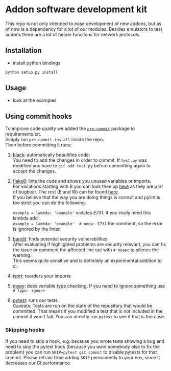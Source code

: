 # Addon software development kit
This repo is not only intended to ease development of new addons, but as of now is a dependency for a lot of our modules.
Besides emulators to test addons there are a lot of helper funcitons for network protocols.


## Installation
- install python bindings

```
python setup.py install
```

## Usage

- look at the examples


## Using commit hooks
To improve code quality we added the [`pre-commit`](https://pre-commit.com/) package to requirements.txt.   
Simply run `pre-commit install` inside the repo.   
Then before committing it runs:   
1. [black](https://github.com/psf/black): automatically beautifies code:   
	You need to add the changes in order to commit.
	If `test.py` was modified you have to `git add test.py` before committing again to accept the changes.

2. [flake8](https://github.com/PyCQA/flake8/tree/3.9.2): lints the code and shows you unused variables or imports.   
	For violations starting with B you can look then up [here](https://pypi.org/project/flake8-bugbear/) as they are part of bugbear. The rest (E and W) can be found [here](https://www.flake8rules.com/).   
	If you believe that the way you are doing things is correct and pylint is too strict you can do the following:   

	`example = lambda: 'example'` violates *E731*. If you really need this lambda add:   
	`example = lambda: 'example'  # noqa: E731` the comment, so the error is ignored by the linter.
	
3. [bandit](https://bandit.readthedocs.io/en/latest/plugins/index.html#complete-test-plugin-listing): finds potential security vulnerabilities   
	After evaluating if highlighted problems are security relevant, you can fix the issue or comment the affected line out with `# nosec` to silence the warning.   
	This seems quite sensitive and is definitely an experimental addition to ci.

4. [isort](https://pycqa.github.io/isort/): reorders your imports

5. [mypy](https://mypy.readthedocs.io/en/stable/index.html): does variable type checking. If you need to ignore something use `# type: ignore`

6. [pytest](https://github.com/pytest-dev/pytest): runs our tests.   
	Caveats: Tests are run on the state of the repository that would be committed. That means if you modified a test that is not included in the commit it won't fail. You can directly run `pytest` to see if that is the case.

### Skipping hooks
If you need to skip a hook, e.g. because you wrote tests showing a bug and need to skip the pytest hook (because you want somebody else to fix the problem) you can run `SKIP=pytest git commit` to disable pytests for that commit. Please refrain from adding `SKIP` permanently to your env, since it decreases our CI performance.
